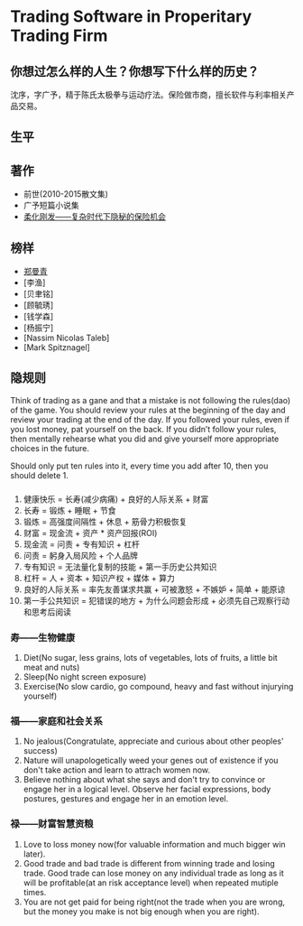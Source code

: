 # Trading Software in Properitary Trading Firm
## 你想过怎么样的人生？你想写下什么样的历史？
沈序，字广予，精于陈氏太极拳与运动疗法。保险做市商，擅长软件与利率相关产品交易。

## 生平

## 著作
- 前世(2010-2015散文集)
- 广予短篇小说集
- [柔化刚发——复杂时代下隐秘的保险机会](https://bookdown.org/xs286/insurmeditations/)

## 榜样
- [郑曼青](https://zh.wikipedia.org/zh-hans/%E9%84%AD%E6%9B%BC%E9%9D%92)
- [李渔]
- [贝聿铭]
- [顾毓琇]
- [钱学森]
- [杨振宁]
- [Nassim Nicolas Taleb]
- [Mark Spitznagel]

## 隐规则
Think of trading as a gane and that a mistake is not following the rules(dao) of the game. You should review your rules at the beginning of the day and review your trading at the end of the day. If you followed your rules, even if you lost
money, pat yourself on the back. If you didn’t follow your rules, then
mentally rehearse what you did and give yourself more appropriate choices
in the future.

Should only put ten rules into it, every time you add after 10, then you should delete 1.

###
1. 健康快乐 = 长寿(减少病痛) + 良好的人际关系 + 财富
2. 长寿 = 锻炼 + 睡眠 + 节食
3. 锻炼 = 高强度间隔性 + 休息 + 筋骨力积极恢复
4. 财富 = 现金流 + 资产 * 资产回报(ROI)
5. 现金流 = 问责 + 专有知识 + 杠杆
6. 问责 = 躬身入局风险 + 个人品牌
7. 专有知识 = 无法量化复制的技能 + 第一手历史公共知识
8. 杠杆 = 人 + 资本 + 知识产权 + 媒体 + 算力
9. 良好的人际关系 = 率先友善谋求共赢 + 可被激怒 + 不嫉妒 + 简单 + 能原谅
10. 第一手公共知识 = 犯错误的地方 + 为什么问题会形成 + 必须先自己观察行动和思考后阅读

### 寿——生物健康
1. Diet(No sugar, less grains, lots of vegetables, lots of fruits, a little bit meat and nuts)
2. Sleep(No night screen exposure)
3. Exercise(No slow cardio, go compound, heavy and fast without injurying yourself)

### 福——家庭和社会关系
1. No jealous(Congratulate, appreciate and curious about other peoples' success)
2. Nature will unapologetically weed your genes out of existence if you don't take action and learn to attrach women now.
3. Believe nothing about what she says and don't try to convince or engage her in a logical level. Observe her facial expressions, body postures, gestures and engage her in an emotion level.

### 禄——财富智慧资粮
1. Love to loss money now(for valuable information and much bigger win later).
2. Good trade and bad trade is different from winning trade and losing trade. Good trade can lose money on any individual trade as long as it will be profitable(at an risk acceptance level) when repeated mutiple times.
3. You are not get paid for being right(not the trade when you are wrong, but the money you make is not big enough when you are right).

